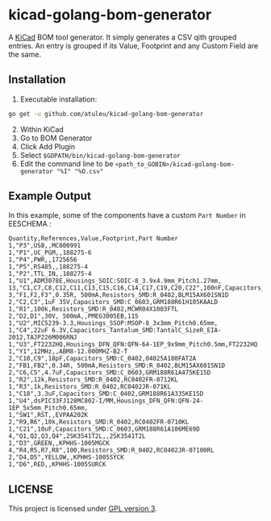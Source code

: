 # kicad-golang-bom-generator

A [KiCad](http://www.kicad-pcb.org/) BOM tool generator. It simply
generates a CSV qith grouped entries. An entry is grouped if its
Value, Footprint and any Custom Field are the same.

## Installation

1. Executable installation:
```bash
go get -u github.com/atuleu/kicad-golang-bom-generator
```

2. Within KiCad
  1. Go to BOM Generator
  2. Click Add Plugin
  3. Select  `$GOPATH/bin/kicad-golang-bom-generator`
  4. Edit the command line to be `<path_to_GOBIN>/kicad-golang-bom-generator "%I" "%O.csv"`

## Example Output

In this example, some of the components have a custom `Part Number` in EESCHEMA :

```csv
Quantity,References,Value,Footprint,Part Number
1,"P3",USB,,MC000991
1,"P1",UC_PGM,,188275-6
1,"P4",PWR,,1725656
1,"P5",RS485,,188275-4
1,"P2",TTL_IN,,188275-4
1,"U1",ADM3078E,Housings_SOIC:SOIC-8_3.9x4.9mm_Pitch1.27mm,
13,"C1,C7,C8,C12,C11,C13,C15,C16,C14,C17,C19,C20,C22",100nF,Capacitors_SMD:C_0402,GRM155R61H104KE19D
3,"F1,F2,F3",0.35R, 500mA,Resistors_SMD:R_0402,BLM15AX601SN1D
2,"C2,C3",1uF 35V,Capacitors_SMD:C_0603,GRM188R61H105KAALD
1,"R1",100k,Resistors_SMD:R_0402,MCWR04X1003FTL
2,"D2,D1",30V, 500mA,,PMEG3005EB,115
1,"U2",MIC5239-3.3,Housings_SSOP:MSOP-8_3x3mm_Pitch0.65mm,
1,"C4",22uF 6.3V,Capacitors_Tantalum_SMD:TantalC_SizeR_EIA-2012,TAJP226M006RNJ
1,"U3",FT2232HQ,Housings_DFN_QFN:QFN-64-1EP_9x9mm_Pitch0.5mm,FT2232HQ
1,"Y1",12MHz,,ABM8-12.000MHZ-B2-T
2,"C10,C9",18pF,Capacitors_SMD:C_0402,04025A180FAT2A
2,"FB1,FB2",0.34R, 500mA,Resistors_SMD:R_0402,BLM15AX601SN1D
2,"C6,C5",4.7uF,Capacitors_SMD:C_0603,GRM188R61A475KE15D
1,"R2",12k,Resistors_SMD:R_0402,RC0402FR-0712KL
1,"R3",1k,Resistors_SMD:R_0402,RC0402JR-071KL
1,"C18",3.3uF,Capacitors_SMD:C_0402,GRM188R61A335KE15D
1,"U4",dsPIC33FJ128MC802-I/MM,Housings_DFN_QFN:QFN-24-1EP_5x5mm_Pitch0.65mm,
1,"SW1",RST,,EVPAA202K
2,"R9,R6",10k,Resistors_SMD:R_0402,RC0402FR-0710KL
1,"C21",10uF,Capacitors_SMD:C_0603,GRM188R61A106ME69D
4,"Q1,Q2,Q3,Q4",2SK3541T2L,,2SK3541T2L
1,"D3",GREEN,,KPHHS-1005MGCK
4,"R4,R5,R7,R8",100,Resistors_SMD:R_0402,RC0402JR-07100RL
2,"D4,D5",YELLOW,,KPHHS-1005SYCK
1,"D6",RED,,KPHHS-1005SURCK
```


## LICENSE

This project is licensed under [GPL version 3](https://www.gnu.org/licenses/gpl-3.0.en.html).

